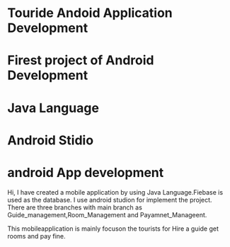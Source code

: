 # Touride Andoid Application Development
# Firest project of Android Development
# Java Language
# Android Stidio
# android App development

Hi, I have created a mobile application by using Java Language.Fiebase is used as the database. I use android studion for implement the project. There are three branches with main branch as Guide_management,Room_Management and Payamnet_Manageent. 

This mobileapplication is mainly focuson the tourists for Hire a guide get rooms and pay fine.

